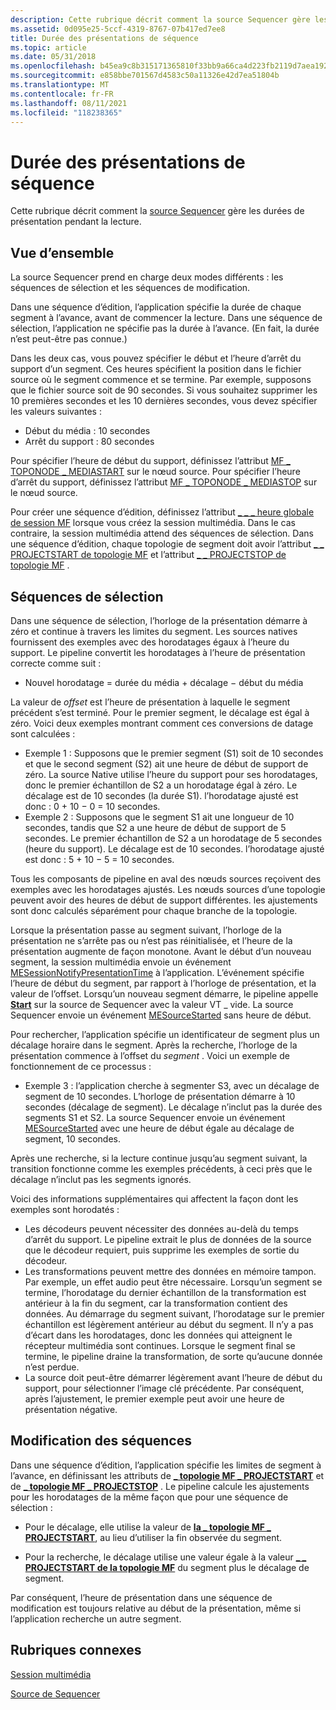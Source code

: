 ```yaml
---
description: Cette rubrique décrit comment la source Sequencer gère les durées de présentation pendant la lecture.
ms.assetid: 0d095e25-5ccf-4319-8767-07b417ed7ee8
title: Durée des présentations de séquence
ms.topic: article
ms.date: 05/31/2018
ms.openlocfilehash: b45ea9c8b315171365810f33bb9a66ca4d223fb2119d7aea19288c3ebdd93ac5
ms.sourcegitcommit: e858bbe701567d4583c50a11326e42d7ea51804b
ms.translationtype: MT
ms.contentlocale: fr-FR
ms.lasthandoff: 08/11/2021
ms.locfileid: "118238365"
---
```

# <a name="sequence-presentation-times"></a>Durée des présentations de séquence

Cette rubrique décrit comment la [source Sequencer](sequencer-source.md) gère les durées de présentation pendant la lecture.

## <a name="overview"></a>Vue d’ensemble

La source Sequencer prend en charge deux modes différents : les séquences de sélection et les séquences de modification.

Dans une séquence d’édition, l’application spécifie la durée de chaque segment à l’avance, avant de commencer la lecture. Dans une séquence de sélection, l’application ne spécifie pas la durée à l’avance. (En fait, la durée n’est peut-être pas connue.)

Dans les deux cas, vous pouvez spécifier le début et l’heure d’arrêt du support d’un segment. Ces heures spécifient la position dans le fichier source où le segment commence et se termine. Par exemple, supposons que le fichier source soit de 90 secondes. Si vous souhaitez supprimer les 10 premières secondes et les 10 dernières secondes, vous devez spécifier les valeurs suivantes :

-   Début du média : 10 secondes
-   Arrêt du support : 80 secondes

Pour spécifier l’heure de début du support, définissez l’attribut [MF \_ TOPONODE \_ MEDIASTART](mf-toponode-mediastart-attribute.md) sur le nœud source. Pour spécifier l’heure d’arrêt du support, définissez l’attribut [MF \_ TOPONODE \_ MEDIASTOP](mf-toponode-mediastop-attribute.md) sur le nœud source.

Pour créer une séquence d’édition, définissez l’attribut [ \_ \_ \_ heure globale de session MF](mf-session-global-time-attribute.md) lorsque vous créez la session multimédia. Dans le cas contraire, la session multimédia attend des séquences de sélection. Dans une séquence d’édition, chaque topologie de segment doit avoir l’attribut [ \_ \_ PROJECTSTART de topologie MF](mf-topology-projectstart-attribute.md) et l’attribut [ \_ \_ PROJECTSTOP de topologie MF](mf-topology-projectstop-attribute.md) .

## <a name="playlist-sequences"></a>Séquences de sélection

Dans une séquence de sélection, l’horloge de la présentation démarre à zéro et continue à travers les limites du segment. Les sources natives fournissent des exemples avec des horodatages égaux à l’heure du support. Le pipeline convertit les horodatages à l’heure de présentation correcte comme suit :

-   Nouvel horodatage = durée du média + décalage − début du média

La valeur de *offset* est l’heure de présentation à laquelle le segment précédent s’est terminé. Pour le premier segment, le décalage est égal à zéro. Voici deux exemples montrant comment ces conversions de datage sont calculées :

-   Exemple 1 : Supposons que le premier segment (S1) soit de 10 secondes et que le second segment (S2) ait une heure de début de support de zéro. La source Native utilise l’heure du support pour ses horodatages, donc le premier échantillon de S2 a un horodatage égal à zéro. Le décalage est de 10 secondes (la durée S1). l’horodatage ajusté est donc : 0 + 10 − 0 = 10 secondes.
-   Exemple 2 : Supposons que le segment S1 ait une longueur de 10 secondes, tandis que S2 a une heure de début de support de 5 secondes. Le premier échantillon de S2 a un horodatage de 5 secondes (heure du support). Le décalage est de 10 secondes. l’horodatage ajusté est donc : 5 + 10 − 5 = 10 secondes.

Tous les composants de pipeline en aval des nœuds sources reçoivent des exemples avec les horodatages ajustés. Les nœuds sources d’une topologie peuvent avoir des heures de début de support différentes. les ajustements sont donc calculés séparément pour chaque branche de la topologie.

Lorsque la présentation passe au segment suivant, l’horloge de la présentation ne s’arrête pas ou n’est pas réinitialisée, et l’heure de la présentation augmente de façon monotone. Avant le début d’un nouveau segment, la session multimédia envoie un événement [MESessionNotifyPresentationTime](mesessionnotifypresentationtime.md) à l’application. L’événement spécifie l’heure de début du segment, par rapport à l’horloge de présentation, et la valeur de l’offset. Lorsqu’un nouveau segment démarre, le pipeline appelle [**Start**](/windows/desktop/api/mfidl/nf-mfidl-imfmediasource-start) sur la source de Sequencer avec la valeur VT \_ vide. La source Sequencer envoie un événement [MESourceStarted](mesourcestarted.md) sans heure de début.

Pour rechercher, l’application spécifie un identificateur de segment plus un décalage horaire dans le segment. Après la recherche, l’horloge de la présentation commence à l’offset du *segment* . Voici un exemple de fonctionnement de ce processus :

-   Exemple 3 : l’application cherche à segmenter S3, avec un décalage de segment de 10 secondes. L’horloge de présentation démarre à 10 secondes (décalage de segment). Le décalage n’inclut pas la durée des segments S1 et S2. La source Sequencer envoie un événement [MESourceStarted](mesourcestarted.md) avec une heure de début égale au décalage de segment, 10 secondes.

Après une recherche, si la lecture continue jusqu’au segment suivant, la transition fonctionne comme les exemples précédents, à ceci près que le décalage n’inclut pas les segments ignorés.

Voici des informations supplémentaires qui affectent la façon dont les exemples sont horodatés :

-   Les décodeurs peuvent nécessiter des données au-delà du temps d’arrêt du support. Le pipeline extrait le plus de données de la source que le décodeur requiert, puis supprime les exemples de sortie du décodeur.
-   Les transformations peuvent mettre des données en mémoire tampon. Par exemple, un effet audio peut être nécessaire. Lorsqu’un segment se termine, l’horodatage du dernier échantillon de la transformation est antérieur à la fin du segment, car la transformation contient des données. Au démarrage du segment suivant, l’horodatage sur le premier échantillon est légèrement antérieur au début du segment. Il n’y a pas d’écart dans les horodatages, donc les données qui atteignent le récepteur multimédia sont continues. Lorsque le segment final se termine, le pipeline draine la transformation, de sorte qu’aucune donnée n’est perdue.
-   La source doit peut-être démarrer légèrement avant l’heure de début du support, pour sélectionner l’image clé précédente. Par conséquent, après l’ajustement, le premier exemple peut avoir une heure de présentation négative.

## <a name="editing-sequences"></a>Modification des séquences

Dans une séquence d’édition, l’application spécifie les limites de segment à l’avance, en définissant les attributs de [**\_ topologie MF \_ PROJECTSTART**](mf-topology-projectstart-attribute.md) et de [**\_ topologie MF \_ PROJECTSTOP**](mf-topology-projectstop-attribute.md) . Le pipeline calcule les ajustements pour les horodatages de la même façon que pour une séquence de sélection :

-   Pour le décalage, elle utilise la valeur de [**la \_ topologie MF \_ PROJECTSTART**](mf-topology-projectstart-attribute.md), au lieu d’utiliser la fin observée du segment.

-   Pour la recherche, le décalage utilise une valeur égale à la valeur [**\_ \_ PROJECTSTART de la topologie MF**](mf-topology-projectstart-attribute.md) du segment plus le décalage de segment.

Par conséquent, l’heure de présentation dans une séquence de modification est toujours relative au début de la présentation, même si l’application recherche un autre segment.

## <a name="related-topics"></a>Rubriques connexes

<dl> <dt>

[Session multimédia](media-session.md)
</dt> <dt>

[Source de Sequencer](sequencer-source.md)
</dt> </dl>

 

 



